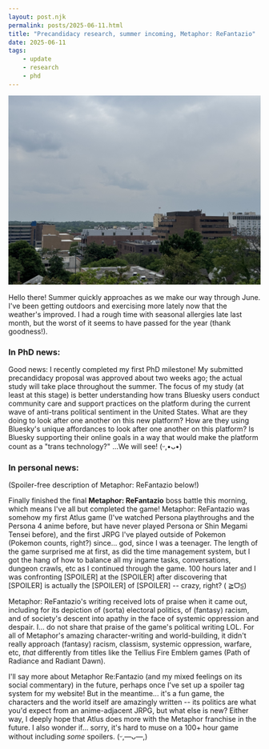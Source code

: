 ```yaml
---
layout: post.njk
permalink: posts/2025-06-11.html
title: "Precandidacy research, summer incoming, Metaphor: ReFantazio"
date: 2025-06-11
tags:
    - update
    - research
    - phd
---
```

<div class="gallery">
    <a href="../images/a2cloudy-2025.jpg" data-caption="Downtown moments before the rain (Ann Arbor, MI)"><img src="../images/a2cloudy-2025.jpg" alt="A cloudy photo of downtown Ann Arbor facing westward/Main Street; the sky is cloudy and grey, and some buildings and trees look somewhat hazy in the distance."></a>
</div>

Hello there! Summer quickly approaches as we make our way through June. I've been getting outdoors and exercising more lately now that the weather's improved. I had a rough time with seasonal allergies late last month, but the worst of it seems to have passed for the year (thank goodness!).

### In PhD news:
Good news: I recently completed my first PhD milestone! My submitted precandidacy proposal was approved about two weeks ago; the actual study will take place throughout the summer. The focus of my study (at least at this stage) is better understanding how trans Bluesky users conduct community care and support practices on the platform during the current wave of anti-trans political sentiment in the United States. What are they doing to look after one another on this new platform? How are they using Bluesky's unique affordances to look after one another on this platform? Is Bluesky supporting their online goals in a way that would make the platform count as a "trans technology?" ...We will see! (ᵕ,•ᴗ•)

### In personal news:
(Spoiler-free description of Metaphor: ReFantazio below!)

Finally finished the final **Metaphor: ReFantazio** boss battle this morning, which means I've all but completed the game! Metaphor: ReFantazio was somehow my first Atlus game (I've watched Persona playthroughs and the Persona 4 anime before, but have never played Persona or Shin Megami Tensei before), and the first JRPG I've played outside of Pokemon (Pokemon counts, right?) since... god, since I was a teenager. The length of the game surprised me at first, as did the time management system, but I got the hang of how to balance all my ingame tasks, conversations, dungeon crawls, etc as I continued through the game. 100 hours later and I was confronting [SPOILER] at the [SPOILER] after discovering that [SPOILER] is actually the [SPOILER] of [SPOILER] -- crazy, right? (  ≧ᗜ≦)

Metaphor: ReFantazio's writing received lots of praise when it came out, including for its depiction of (sorta) electoral politics, of (fantasy) racism, and of society's descent into apathy in the face of systemic oppression and despair. I... do not share that praise of the game's political writing LOL. For all of Metaphor's amazing character-writing and world-building, it didn't really approach (fantasy) racism, classism, systemic oppression, warfare, etc, *that* differently from titles like the Tellius Fire Emblem games (Path of Radiance and Radiant Dawn). 

I'll say more about Metaphor Re:Fantazio (and my mixed feelings on its social commentary) in the future, perhaps once I've set up a spoiler tag system for my website! But in the meantime... it's a fun game, the characters and the world itself are amazingly written -- its politics are what you'd expect from an anime-adjacent JRPG, but what else is new? Either way, I deeply hope that Atlus does more with the Metaphor franchise in the future. I also wonder if... sorry, it's hard to muse on a 100+ hour game without including *some* spoilers. (ᵕ,—ᴗ—,)